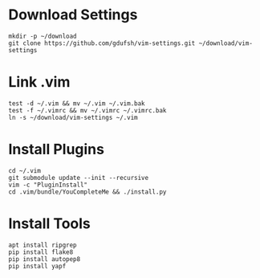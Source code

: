 Download Settings
==============
```
mkdir -p ~/download
git clone https://github.com/gdufsh/vim-settings.git ~/download/vim-settings
```

Link .vim
==============
```
test -d ~/.vim && mv ~/.vim ~/.vim.bak
test -f ~/.vimrc && mv ~/.vimrc ~/.vimrc.bak
ln -s ~/download/vim-settings ~/.vim
```

Install Plugins
==============
```
cd ~/.vim
git submodule update --init --recursive
vim -c "PluginInstall"
cd .vim/bundle/YouCompleteMe && ./install.py
```

Install Tools
==============
```
apt install ripgrep
pip install flake8
pip install autopep8
pip install yapf
```
